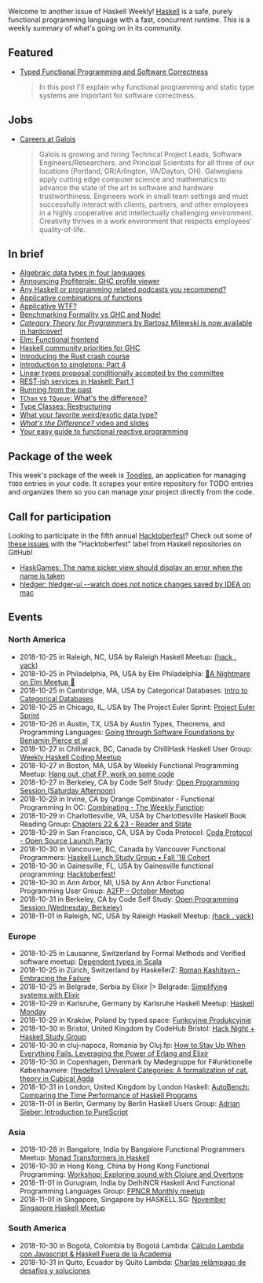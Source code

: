 <!-- 2018-10-25 unpublished -->

Welcome to another issue of Haskell Weekly!
[Haskell](https://haskell-lang.org) is a safe, purely functional programming language with a fast, concurrent runtime.
This is a weekly summary of what's going on in its community.

## Featured

-   [Typed Functional Programming and Software Correctness](https://dimjasevic.net/marko/2018/10/23/typed-functional-programming-and-software-correctness/)

    > In this post I'll explain why functional programming and static type systems are important for software correctness.

## Jobs

-   [Careers at Galois](https://galois.com/careers/)

    > Galois is growing and hiring Technical Project Leads, Software Engineers/Researchers, and Principal Scientists for all three of our locations (Portland, OR/Arlington, VA/Dayton, OH). Galwegians apply cutting edge computer science and mathematics to advance the state of the art in software and hardware trustworthiness. Engineers work in small team settings and must successfully interact with clients, partners, and other employees in a highly cooperative and intellectually challenging environment. Creativity thrives in a work environment that respects employees' quality-of-life.

## In brief

-   [Algebraic data types in four languages](https://blog.softwaremill.com/algebraic-data-types-in-four-languages-858788043d4e)
-   [Announcing Profiterole: GHC profile viewer](https://neilmitchell.blogspot.com/2018/10/announcing-profiterole-ghc-profile.html)
-   [Any Haskell or programming related podcasts you recommend?](https://np.reddit.com/r/haskell/comments/9qpgaw/any_haskell_or_programming_related_podcasts_you/)
-   [Applicative combinations of functions](https://blog.ploeh.dk/2018/10/22/applicative-combinations-of-functions/)
-   [Applicative WTF?](https://blog.plover.com/prog/haskell/applicative.html)
-   [Benchmarking Formality vs GHC and Node!](https://np.reddit.com/r/haskell/comments/9r6n0y/benchmarking_formality_vs_ghc_and_node/)
-   [*Category Theory for Programmers* by Bartosz Milewski is now available in hardcover!](https://np.reddit.com/r/haskell/comments/9q6edo/category_theory_for_programmers_by_bartosz/)
-   [Elm: Functional frontend](https://mmhaskell.com/blog/2018/11/12/elm-more-functional-frontend)
-   [Haskell community priorities for GHC](https://docs.google.com/forms/d/e/1FAIpQLSdh7sf2MqHoEmjt38r1cxCF-tV76OFCJqU6VabGzlOUKYqo-w/viewform)
-   [Introducing the Rust crash course](https://www.snoyman.com/blog/2018/10/introducing-rust-crash-course)
-   [Introduction to singletons: Part 4](https://blog.jle.im/entry/introduction-to-singletons-4.html)
-   [Linear types proposal conditionally accepted by the committee](https://np.reddit.com/r/haskell/comments/9qhaxu/linear_types_proposal_conditionally_accepted_by/)
-   [REST-ish services in Haskell: Part 1](https://vadosware.io/post/rest-ish-services-in-haskell-part-1/)
-   [Running from the past](http://blog.sigfpe.com/2018/10/running-from-past.html)
-   [`TChan` vs `TQueue`: What's the difference?](https://www.parsonsmatt.org/2018/10/12/tchan_vs_tqueue.html)
-   [Type Classes: Restructuring](https://typeclasses.com/news/2018-10-restructuring)
-   [What your favorite weird/exotic data type?](https://np.reddit.com/r/haskell/comments/9qx172/what_yous_favorite_weirdexotic_data_type/)
-   [*What's the Difference?* video and slides](https://byorgey.wordpress.com/2018/10/20/whats-the-difference-video-and-slides/)
-   [Your easy guide to functional reactive programming](https://medium.com/@lettier/functional-reactive-programming-a0c7b08f6b67)

## Package of the week

This week's package of the week is [Toodles](https://hackage.haskell.org/package/toodles-0.1.0.11),
an application for managing `TODO` entries in your code.
It scrapes your entire repository for TODO entries and organizes them so you can manage your project directly from the code.

## Call for participation

Looking to participate in the fifth annual [Hacktoberfest](https://hacktoberfest.digitalocean.com)?
Check out some of [these issues](https://github.com/issues?q=language%3Ahaskell+label%3Ahacktoberfest+is%3Aissue+is%3Aopen+archived%3Afalse) with the "Hacktoberfest" label from Haskell repositories on GitHub!

-   [HaskGames: The name picker view should display an error when the name is taken](https://github.com/AnthonySuper/HaskGames/issues/6)
-   [hledger: hledger-ui --watch does not notice changes saved by IDEA on mac](https://github.com/simonmichael/hledger/issues/911)

## Events

### North America

- 2018-10-25 in Raleigh, NC, USA by Raleigh Haskell Meetup: [(hack . yack)](https://www.meetup.com/Raleigh-Haskell-Meetup/events/dlwjgqyxnbhc/)
- 2018-10-25 in Philadelphia, PA, USA by Elm Philadelphia: [🎃A Nightmare on Elm Meetup 🎃](https://www.meetup.com/Elm-Philadelphia/events/255562810/)
- 2018-10-25 in Cambridge, MA, USA by Categorical Databases: [Intro to Categorical Databases](https://www.meetup.com/Categorical-Databases/events/jdwnkqyxnbhc/)
- 2018-10-25 in Chicago, IL, USA by The Project Euler Sprint: [Project Euler Sprint](https://www.meetup.com/Project-Euler-Sprint/events/ngwzxmyxnbhc/)
- 2018-10-26 in Austin, TX, USA by Austin Types, Theorems, and Programming Languages: [Going through Software Foundations by Benjamin Pierce et al](https://www.meetup.com/Austin-Types-Theorems-and-Programming-Languages/events/jfkqlnyxnbjc/)
- 2018-10-27 in Chilliwack, BC, Canada by ChilliHask Haskell User Group: [Weekly Haskell Coding Meetup](https://www.meetup.com/BC-HUG/events/hdqxbqyxnbkc/)
- 2018-10-27 in Boston, MA, USA by Weekly Functional Programming Meetup: [Hang out, chat FP, work on some code](https://www.meetup.com/Weekly-Functional-Programming-Meetup/events/vdlnqpyxnbkc/)
- 2018-10-27 in Berkeley, CA by Code Self Study: [Open Programming Session (Saturday Afternoon)](https://www.meetup.com/codeselfstudy/events/dkwpzpyxnbkc/)
- 2018-10-29 in Irvine, CA by Orange Combinator - Functional Programming In OC: [Combinating - The Weekly Function](https://www.meetup.com/orange-combinator/events/lxvjrpyxnbmc/)
- 2018-10-29 in Charlottesville, VA, USA by Charlottesville Haskell Book Reading Group: [Chapters 22 & 23 - Reader and State](https://www.meetup.com/Charlottesville-Haskell-Book-Reading-Group/events/255606410/)
- 2018-10-29 in San Francisco, CA, USA by Coda Protocol: [Coda Protocol - Open Source Launch Party](https://www.meetup.com/Functional-Programming-Types-and-Applied-Cryptography/events/255463356/)
- 2018-10-30 in Vancouver, BC, Canada by Vancouver Functional Programmers: [Haskell Lunch Study Group • Fall '18 Cohort](https://www.meetup.com/Vancouver-Functional-Programmers/events/jdnlhqyxnbnc/)
- 2018-10-30 in Gainesville, FL, USA by Gainesville functional programming: [Hacktoberfest!](https://www.meetup.com/gnv-fp/events/255775891/)
- 2018-10-30 in Ann Arbor, MI, USA by Ann Arbor Functional Programming User Group: [A2FP – October Meetup](https://www.meetup.com/AnnArborFP/events/255004968/)
- 2018-10-31 in Berkeley, CA by Code Self Study: [Open Programming Session (Wednesday, Berkeley)](https://www.meetup.com/codeselfstudy/events/zhgcfqyxnbpc/)
- 2018-11-01 in Raleigh, NC, USA by Raleigh Haskell Meetup: [(hack . yack)](https://www.meetup.com/Raleigh-Haskell-Meetup/events/dlwjgqyxpbcb/)

### Europe

- 2018-10-25 in Lausanne, Switzerland by Formal Methods and Verified software meetup: [Dependent types in Scala](https://www.meetup.com/Formal-Methods-and-Verified-software-meetup/events/255179386/)
- 2018-10-25 in Zürich, Switzerland by HaskellerZ: [Roman Kashitsyn - Embracing the Failure](https://www.meetup.com/HaskellerZ/events/255339089/)
- 2018-10-25 in Belgrade, Serbia by Elixir |> Belgrade: [Simplifying systems with Elixir](https://www.meetup.com/elixirbelgrade/events/255390599/)
- 2018-10-29 in Karlsruhe, Germany by Karlsruhe Haskell Meetup: [Haskell Monday](https://www.meetup.com/Karlsruhe-Haskell-Meetup/events/zdzlkqyxnbmc/)
- 2018-10-29 in Kraków, Poland by typed.space: [Funkcyjnie Produkcyjnie](https://www.meetup.com/typed-space/events/255562673/)
- 2018-10-30 in Bristol, United Kingdom by CodeHub Bristol: [Hack Night + Haskell Study Group](https://www.meetup.com/CodeHub-Bristol/events/gvdwfqyxnbnc/)
- 2018-10-30 in cluj-napoca, Romania by Cluj.fp: [How to Stay Up When Everything Fails. Leveraging the Power of Erlang and Elixir](https://www.meetup.com/Cluj-fp/events/255415200/)
- 2018-10-30 in Copenhagen, Denmark by Mødegruppe for F#unktionelle Københavnere: [[fredefox] Univalent Categories: A formalization of cat. theory in Cubical Agda](https://www.meetup.com/MoedegruppeFunktionelleKoebenhavnere/events/rqbcdlyxnbnc/)
- 2018-10-31 in London, United Kingdom by London Haskell: [AutoBench: Comparing the Time Performance  of Haskell Programs](https://www.meetup.com/London-Haskell/events/255750152/)
- 2018-11-01 in Berlin, Germany by Berlin Haskell Users Group: [Adrian Sieber: Introduction to PureScript](https://www.meetup.com/berlinhug/events/255526443/)

### Asia

- 2018-10-28 in Bangalore, India by Bangalore Functional Programmers Meetup: [Monad Transformers in Haskell](https://www.meetup.com/Bangalore-Functional-Programmers-Meetup/events/255118039/)
- 2018-10-30 in Hong Kong, China by Hong Kong Functional Programming: [Workshop: Exploring sound with Clojure and Overtone](https://www.meetup.com/HK-Functional-programming/events/255233092/)
- 2018-11-01 in Gurugram, India by DelhiNCR Haskell And Functional Programming Languages Group: [FPNCR Monthly meetup](https://www.meetup.com/DelhiNCR-Haskell-And-Functional-Programming-Languages-Group/events/lrfxfqyxpbcb/)
- 2018-11-01 in Singapore, Singapore by HASKELL.SG: [November Singapore Haskell Meetup](https://www.meetup.com/HASKELL-SG/events/254440759/)

### South America

- 2018-10-30 in Bogotá, Colombia by Bogotá Lambda: [Cálculo Lambda con Javascript & Haskell Fuera de la Academia](https://www.meetup.com/meetup-group-fMACkbLu/events/255235149/)
- 2018-10-31 in Quito, Ecuador by Quito Lambda: [Charlas relámpago de desafíos y soluciones](https://www.meetup.com/Quito-Lambda-Meetup/events/mscxlpyxnbgc/)
